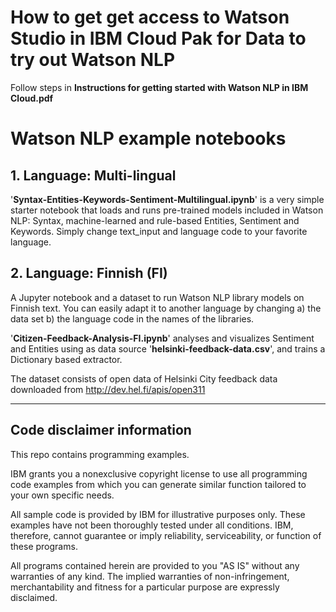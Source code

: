 # How to get get access to Watson Studio in IBM Cloud Pak for Data to try out Watson NLP

Follow steps in **Instructions for getting started with Watson NLP in IBM Cloud.pdf**

# Watson NLP example notebooks

## 1. Language: Multi-lingual

'**Syntax-Entities-Keywords-Sentiment-Multilingual.ipynb**' is a very simple starter notebook that loads and runs pre-trained models included in Watson NLP: Syntax, machine-learned and rule-based Entities, Sentiment and Keywords. Simply change text_input and language code to your favorite language.

## 2. Language: Finnish (FI)

A Jupyter notebook and a dataset to run Watson NLP library models on Finnish text. You can easily adapt it to another language by changing a) the data set b) the language code in the names of the libraries.

'**Citizen-Feedback-Analysis-FI.ipynb**' analyses and visualizes Sentiment and Entities using as data source '**helsinki-feedback-data.csv**', and trains a Dictionary based extractor. 

The dataset consists of open data of Helsinki City feedback data downloaded from http://dev.hel.fi/apis/open311

-----------------------------------------------------

## Code disclaimer information 

This repo contains programming examples.

IBM grants you a nonexclusive copyright license to use all programming code examples from which you can generate similar function tailored to your own specific needs.

All sample code is provided by IBM for illustrative purposes only. These examples have not been thoroughly tested under all conditions. IBM, therefore, cannot guarantee or imply reliability, serviceability, or function of these programs.

All programs contained herein are provided to you "AS IS" without any warranties of any kind. The implied warranties of non-infringement, merchantability and fitness for a particular purpose are expressly disclaimed.
